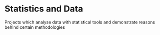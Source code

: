 # Statistics and Data
Projects which analyse data with statistical tools and demonstrate reasons behind certain methodologies
